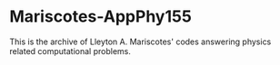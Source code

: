# Mariscotes-AppPhy155
 This is the archive of Lleyton A. Mariscotes' codes answering physics related computational problems.
